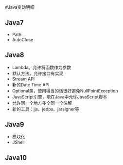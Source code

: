 #Java变动明细

## Java7

- Path
- AutoClose

## Java8

- Lambda。允许将函数作为参数
- 默认方法。允许接口有实现
- Stream API
- 新的Date Time API
- Optional类，使用得当的话很好避免NullPointException
- JavaScript引擎，能在Java中允许JavaScript脚本
- 允许同一个地方多个同一个注解
- 新的工具：jjs、jedps、jarsigner等

## Java9

- 模块化
- JShell

## Java10

